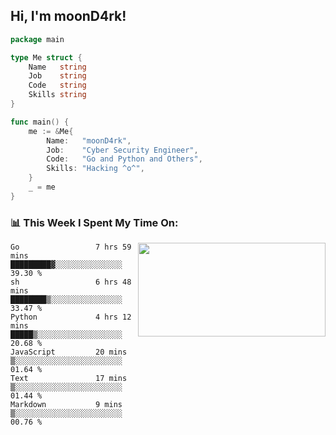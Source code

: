 <h2> Hi, I'm moonD4rk!</h2>

```go
package main

type Me struct {
	Name   string
	Job    string
	Code   string
	Skills string
}

func main() {
	me := &Me{
		Name:   "moonD4rk",
		Job:    "Cyber Security Engineer",
		Code:   "Go and Python and Others",
		Skills: "Hacking ^o^",
	}
	_ = me
}
```

<h3>📊 This Week I Spent My Time On:</h3>
<img align='right' src="https://github-readme-stats.vercel.app/api?username=moond4rk&show_icons=true&theme=radical", width="300" height="150">

<!--START_SECTION:waka-->

```text
Go                 7 hrs 59 mins   █████████▓░░░░░░░░░░░░░░░   39.30 %
sh                 6 hrs 48 mins   ████████▒░░░░░░░░░░░░░░░░   33.47 %
Python             4 hrs 12 mins   █████▒░░░░░░░░░░░░░░░░░░░   20.68 %
JavaScript         20 mins         ▒░░░░░░░░░░░░░░░░░░░░░░░░   01.64 %
Text               17 mins         ▒░░░░░░░░░░░░░░░░░░░░░░░░   01.44 %
Markdown           9 mins          ▒░░░░░░░░░░░░░░░░░░░░░░░░   00.76 %
```

<!--END_SECTION:waka-->

